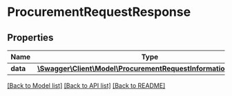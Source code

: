 # ProcurementRequestResponse

## Properties
Name | Type | Description | Notes
------------ | ------------- | ------------- | -------------
**data** | [**\Swagger\Client\Model\ProcurementRequestInformationResponse**](ProcurementRequestInformationResponse.md) |  | [optional] 

[[Back to Model list]](../README.md#documentation-for-models) [[Back to API list]](../README.md#documentation-for-api-endpoints) [[Back to README]](../README.md)


